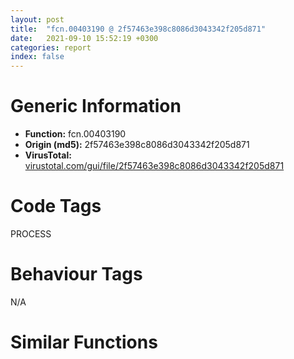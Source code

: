 ```yaml
---
layout: post
title:  "fcn.00403190 @ 2f57463e398c8086d3043342f205d871"
date:   2021-09-10 15:52:19 +0300
categories: report
index: false
---
```


# Generic Information
- **Function:** fcn.00403190
- **Origin (md5):** 2f57463e398c8086d3043342f205d871
- **VirusTotal:** [virustotal.com/gui/file/2f57463e398c8086d3043342f205d871][virustotal_ref]

# Code Tags
<span class="tag" id="PROCESS">PROCESS</span>


# Behaviour Tags
<span class="bhv-tag" id="na">N/A</span>

# Similar Functions
<script type="text/javascript" src="https://www.gstatic.com/charts/loader.js"></script>
<script type="text/javascript">

    google.charts.load('current', {'packages':['corechart']});
    google.charts.setOnLoadCallback(drawChart);

    function drawChart() {
    var data = new google.visualization.DataTable();
        data.addColumn('number', 'X');
        data.addColumn('number', 'Y');
        data.addColumn({type: 'string', role: 'tooltip', 'p': {'html': true}});
        data.addColumn({'type': 'string', 'role': 'style'});
        
        data.addRows([
    [84.3424072265625, -5.019949436187744, '<b><a href="/report/fcn.00403190@2f57463e398c8086d3043342f205d871">fcn.00403190</a><br>@2f57463e398c8086d3043342f205d871</b><br>push ebp<br>mov ebp, esp<br>sub esp, 0x40<br>call dword[sym.imp.KERNEL32.dll_GetCurrentProcess]<br>mov dword[ebp-0xc], eax<br>lea eax, [ebp-0x28]<br>push eax<br>lea ecx, [ebp-0x30]<br>push ecx<br>lea edx, [ebp-0x38]<br>push edx<br>lea eax, [ebp-0x18]<br>push eax<br>mov ecx, dword[ebp-0xc]<br>push ecx<br>call dword[sym.imp.KERNEL32.dll_GetProcessTimes]<br>test eax, eax<br>je 0x4031c6<br>mov dword[ebp-0x10], 1<br>jmp 0x4031cd<br>mov dword[ebp-0x10], 0<br>movsd xmm0, qword[0x493a80]<br>movsd qword[ebp-0x40], xmm0<br>mov edx, dword[ebp-0x14]<br>mov dword[ebp-4], edx<br>cvtsi2sd xmm0, dword[ebp-4]<br>mov eax, dword[ebp-4]<br>shr eax, 0x1f<br>addsd xmm0, qword[eax*8+0x493ab0]<br>mulsd xmm0, qword[0x493a98]<br>mov ecx, dword[ebp-0x18]<br>mov dword[ebp-8], ecx<br>cvtsi2sd xmm1, dword[ebp-8]<br>mov edx, dword[ebp-8]<br>shr edx, 0x1f<br>addsd xmm1, qword[edx*8+0x493ab0]<br>mulsd xmm1, qword[0x493a80]<br>addsd xmm0, xmm1<br>movsd qword[ebp-0x20], xmm0<br>fld qword[ebp-0x20]<br>mov esp, ebp<br>pop ebp<br>ret <br><eoc> ', 'point { fill-color: #e0440e; }'],
[27.999980926513672, -32.470245361328125, '<b><a href="/report/fcn.00403190@125511dc58d9fe5b15e0562013727778">fcn.00403190</a><br>@125511dc58d9fe5b15e0562013727778</b><br>push ebp<br>mov ebp, esp<br>sub esp, 0x40<br>call dword[sym.imp.KERNEL32.dll_GetCurrentProcess]<br>mov dword[ebp-0xc], eax<br>lea eax, [ebp-0x28]<br>push eax<br>lea ecx, [ebp-0x30]<br>push ecx<br>lea edx, [ebp-0x38]<br>push edx<br>lea eax, [ebp-0x18]<br>push eax<br>mov ecx, dword[ebp-0xc]<br>push ecx<br>call dword[sym.imp.KERNEL32.dll_GetProcessTimes]<br>test eax, eax<br>je 0x4031c6<br>mov dword[ebp-0x10], 1<br>jmp 0x4031cd<br>mov dword[ebp-0x10], 0<br>movsd xmm0, qword[0x493a80]<br>movsd qword[ebp-0x40], xmm0<br>mov edx, dword[ebp-0x14]<br>mov dword[ebp-4], edx<br>cvtsi2sd xmm0, dword[ebp-4]<br>mov eax, dword[ebp-4]<br>shr eax, 0x1f<br>addsd xmm0, qword[eax*8+0x493ab0]<br>mulsd xmm0, qword[0x493a98]<br>mov ecx, dword[ebp-0x18]<br>mov dword[ebp-8], ecx<br>cvtsi2sd xmm1, dword[ebp-8]<br>mov edx, dword[ebp-8]<br>shr edx, 0x1f<br>addsd xmm1, qword[edx*8+0x493ab0]<br>mulsd xmm1, qword[0x493a80]<br>addsd xmm0, xmm1<br>movsd qword[ebp-0x20], xmm0<br>fld qword[ebp-0x20]<br>mov esp, ebp<br>pop ebp<br>ret <br><eoc> ', 'null'],
[-14.591165542602539, 7.1707916259765625, '<b><a href="/report/fcn.00404390@2fcce874fb2a3a396274d2df89c397e3">fcn.00404390</a><br>@2fcce874fb2a3a396274d2df89c397e3</b><br>push ebp<br>mov ebp, esp<br>sub esp, 0x40<br>call dword[sym.imp.KERNEL32.dll_GetCurrentProcess]<br>mov dword[ebp-0xc], eax<br>lea eax, [ebp-0x28]<br>push eax<br>lea ecx, [ebp-0x30]<br>push ecx<br>lea edx, [ebp-0x38]<br>push edx<br>lea eax, [ebp-0x18]<br>push eax<br>mov ecx, dword[ebp-0xc]<br>push ecx<br>call dword[sym.imp.KERNEL32.dll_GetProcessTimes]<br>test eax, eax<br>je 0x4043c6<br>mov dword[ebp-0x10], 1<br>jmp 0x4043cd<br>mov dword[ebp-0x10], 0<br>movsd xmm0, qword[0x4a4e80]<br>movsd qword[ebp-0x40], xmm0<br>mov edx, dword[ebp-0x14]<br>mov dword[ebp-4], edx<br>cvtsi2sd xmm0, dword[ebp-4]<br>mov eax, dword[ebp-4]<br>shr eax, 0x1f<br>addsd xmm0, qword[eax*8+0x4a4f70]<br>mulsd xmm0, qword[0x4a4f40]<br>mov ecx, dword[ebp-0x18]<br>mov dword[ebp-8], ecx<br>cvtsi2sd xmm1, dword[ebp-8]<br>mov edx, dword[ebp-8]<br>shr edx, 0x1f<br>addsd xmm1, qword[edx*8+0x4a4f70]<br>mulsd xmm1, qword[0x4a4e80]<br>addsd xmm0, xmm1<br>movsd qword[ebp-0x20], xmm0<br>fld qword[ebp-0x20]<br>mov esp, ebp<br>pop ebp<br>ret <br><eoc> ', 'null'],
[71.73041534423828, 29.96835708618164, '<b><a href="/report/fcn.00403190@394c28c779b535ac47055481e5ab2427">fcn.00403190</a><br>@394c28c779b535ac47055481e5ab2427</b><br>push ebp<br>mov ebp, esp<br>sub esp, 0x40<br>call dword[sym.imp.KERNEL32.dll_GetCurrentProcess]<br>mov dword[ebp-0xc], eax<br>lea eax, [ebp-0x28]<br>push eax<br>lea ecx, [ebp-0x30]<br>push ecx<br>lea edx, [ebp-0x38]<br>push edx<br>lea eax, [ebp-0x18]<br>push eax<br>mov ecx, dword[ebp-0xc]<br>push ecx<br>call dword[sym.imp.KERNEL32.dll_GetProcessTimes]<br>test eax, eax<br>je 0x4031c6<br>mov dword[ebp-0x10], 1<br>jmp 0x4031cd<br>mov dword[ebp-0x10], 0<br>movsd xmm0, qword[0x493a80]<br>movsd qword[ebp-0x40], xmm0<br>mov edx, dword[ebp-0x14]<br>mov dword[ebp-4], edx<br>cvtsi2sd xmm0, dword[ebp-4]<br>mov eax, dword[ebp-4]<br>shr eax, 0x1f<br>addsd xmm0, qword[eax*8+0x493ab0]<br>mulsd xmm0, qword[0x493a98]<br>mov ecx, dword[ebp-0x18]<br>mov dword[ebp-8], ecx<br>cvtsi2sd xmm1, dword[ebp-8]<br>mov edx, dword[ebp-8]<br>shr edx, 0x1f<br>addsd xmm1, qword[edx*8+0x493ab0]<br>mulsd xmm1, qword[0x493a80]<br>addsd xmm0, xmm1<br>movsd qword[ebp-0x20], xmm0<br>fld qword[ebp-0x20]<br>mov esp, ebp<br>pop ebp<br>ret <br><eoc> ', 'null'],
[-105.59968566894531, 90.5763168334961, '<b><a href="/report/fcn.004e6570@279a61b1e76da49531f1f16fd1102a2d">fcn.004e6570</a><br>@279a61b1e76da49531f1f16fd1102a2d</b><br>push ebp<br>mov ebp, esp<br>sub esp, 0x24<br>mov eax, dword[0x53ebd0]<br>xor eax, ebp<br>mov dword[ebp-0x10], eax<br>push str.SetUnhandledExceptionFilter<br>push str.kernel32.dll<br>call dword[sym.imp.KERNEL32.dll_LoadLibraryW]<br>push eax<br>call dword[sym.imp.KERNEL32.dll_GetProcAddress]<br>mov dword[ebp-4], eax<br>cmp dword[ebp-4], 0<br>je 0x4e6653<br>mov dword[ebp-8], 0<br>mov eax, dword[ebp-8]<br>mov byte[ebp+eax-0x20], 0x33<br>mov ecx, dword[ebp-8]<br>add ecx, 1<br>mov dword[ebp-8], ecx<br>mov edx, dword[ebp-8]<br>mov byte[ebp+edx-0x20], 0xc0<br>mov eax, dword[ebp-8]<br>add eax, 1<br>mov dword[ebp-8], eax<br>mov ecx, dword[ebp-8]<br>mov byte[ebp+ecx-0x20], 0xc2<br>mov edx, dword[ebp-8]<br>add edx, 1<br>mov dword[ebp-8], edx<br>mov eax, dword[ebp-8]<br>mov byte[ebp+eax-0x20], 4<br>mov ecx, dword[ebp-8]<br>add ecx, 1<br>mov dword[ebp-8], ecx<br>mov edx, dword[ebp-8]<br>mov byte[ebp+edx-0x20], 0<br>mov eax, dword[ebp-8]<br>add eax, 1<br>mov dword[ebp-8], eax<br>mov dword[ebp-0xc], 0<br>mov dword[ebp-0x24], 0<br>lea ecx, [ebp-0xc]<br>push ecx<br>push 4<br>mov edx, dword[ebp-8]<br>push edx<br>mov eax, dword[ebp-4]<br>push eax<br>call dword[sym.imp.KERNEL32.dll_VirtualProtect]<br>push 0<br>mov ecx, dword[ebp-8]<br>push ecx<br>lea edx, [ebp-0x20]<br>push edx<br>mov eax, dword[ebp-4]<br>push eax<br>call dword[sym.imp.KERNEL32.dll_GetCurrentProcess]<br>push eax<br>call dword[sym.imp.KERNEL32.dll_WriteProcessMemory]<br>lea ecx, [ebp-0x24]<br>push ecx<br>mov edx, dword[ebp-0xc]<br>push edx<br>mov eax, dword[ebp-8]<br>push eax<br>mov ecx, dword[ebp-4]<br>push ecx<br>call dword[sym.imp.KERNEL32.dll_VirtualProtect]<br>mov ecx, dword[ebp-0x10]<br>xor ecx, ebp<br>call fcn.00490ace<br>mov esp, ebp<br>pop ebp<br>ret <br><eoc> ', 'null'],
[16.938232421875, -3.0056967735290527, '<b><a href="/report/fcn.00402b40@adc325bca51b67a67785e7e986af8b4d">fcn.00402b40</a><br>@adc325bca51b67a67785e7e986af8b4d</b><br>push ebp<br>mov ebp, esp<br>sub esp, 0x40<br>call dword[sym.imp.KERNEL32.dll_GetCurrentProcess]<br>mov dword[ebp-0xc], eax<br>lea eax, [ebp-0x28]<br>push eax<br>lea ecx, [ebp-0x30]<br>push ecx<br>lea edx, [ebp-0x38]<br>push edx<br>lea eax, [ebp-0x18]<br>push eax<br>mov ecx, dword[ebp-0xc]<br>push ecx<br>call dword[sym.imp.KERNEL32.dll_GetProcessTimes]<br>test eax, eax<br>je 0x402b76<br>mov dword[ebp-0x10], 1<br>jmp 0x402b7d<br>mov dword[ebp-0x10], 0<br>movsd xmm0, qword[0x443f28]<br>movsd qword[ebp-0x40], xmm0<br>mov edx, dword[ebp-0x14]<br>mov dword[ebp-4], edx<br>cvtsi2sd xmm0, dword[ebp-4]<br>mov eax, dword[ebp-4]<br>shr eax, 0x1f<br>addsd xmm0, qword[eax*8+0x443f40]<br>mulsd xmm0, qword[0x443f30]<br>mov ecx, dword[ebp-0x18]<br>mov dword[ebp-8], ecx<br>cvtsi2sd xmm1, dword[ebp-8]<br>mov edx, dword[ebp-8]<br>shr edx, 0x1f<br>addsd xmm1, qword[edx*8+0x443f40]<br>mulsd xmm1, qword[0x443f28]<br>addsd xmm0, xmm1<br>movsd qword[ebp-0x20], xmm0<br>fld qword[ebp-0x20]<br>mov esp, ebp<br>pop ebp<br>ret <br><eoc> ', 'null'],
[84.28614807128906, -97.03174591064453, '<b><a href="/report/fcn.004459e0@279a61b1e76da49531f1f16fd1102a2d">fcn.004459e0</a><br>@279a61b1e76da49531f1f16fd1102a2d</b><br>push ebp<br>mov ebp, esp<br>push ecx<br>mov dword[ebp-4], ecx<br>mov eax, dword[ebp-4]<br>mov dword[eax], 0x42444c7<br>mov ecx, dword[ebp-4]<br>mov edx, dword[ebp+0xc]<br>mov dword[ecx+4], edx<br>mov eax, dword[ebp-4]<br>mov byte[eax+8], 0xe9<br>mov ecx, dword[ebp-4]<br>add ecx, 0xd<br>mov edx, dword[ebp+8]<br>sub edx, ecx<br>mov eax, dword[ebp-4]<br>mov dword[eax+9], edx<br>push 0xd<br>mov ecx, dword[ebp-4]<br>push ecx<br>call dword[sym.imp.KERNEL32.dll_GetCurrentProcess]<br>push eax<br>call dword[sym.imp.KERNEL32.dll_FlushInstructionCache]<br>mov eax, 1<br>mov esp, ebp<br>pop ebp<br>ret 8<br><eoc> ', 'null'],
[-34.69477081298828, -17.08236312866211, '<b><a href="/report/fcn.00403190@6f3954a480bef11309decb3759df55ad">fcn.00403190</a><br>@6f3954a480bef11309decb3759df55ad</b><br>push ebp<br>mov ebp, esp<br>sub esp, 0x40<br>call dword[sym.imp.KERNEL32.dll_GetCurrentProcess]<br>mov dword[ebp-0xc], eax<br>lea eax, [ebp-0x28]<br>push eax<br>lea ecx, [ebp-0x30]<br>push ecx<br>lea edx, [ebp-0x38]<br>push edx<br>lea eax, [ebp-0x18]<br>push eax<br>mov ecx, dword[ebp-0xc]<br>push ecx<br>call dword[sym.imp.KERNEL32.dll_GetProcessTimes]<br>test eax, eax<br>je 0x4031c6<br>mov dword[ebp-0x10], 1<br>jmp 0x4031cd<br>mov dword[ebp-0x10], 0<br>movsd xmm0, qword[0x493a80]<br>movsd qword[ebp-0x40], xmm0<br>mov edx, dword[ebp-0x14]<br>mov dword[ebp-4], edx<br>cvtsi2sd xmm0, dword[ebp-4]<br>mov eax, dword[ebp-4]<br>shr eax, 0x1f<br>addsd xmm0, qword[eax*8+0x493ab0]<br>mulsd xmm0, qword[0x493a98]<br>mov ecx, dword[ebp-0x18]<br>mov dword[ebp-8], ecx<br>cvtsi2sd xmm1, dword[ebp-8]<br>mov edx, dword[ebp-8]<br>shr edx, 0x1f<br>addsd xmm1, qword[edx*8+0x493ab0]<br>mulsd xmm1, qword[0x493a80]<br>addsd xmm0, xmm1<br>movsd qword[ebp-0x20], xmm0<br>fld qword[ebp-0x20]<br>mov esp, ebp<br>pop ebp<br>ret <br><eoc> ', 'null'],
[-25.382776260375977, 42.638458251953125, '<b><a href="/report/fcn.00403190@da55f6ad71c51a7bfc62709434cb3d45">fcn.00403190</a><br>@da55f6ad71c51a7bfc62709434cb3d45</b><br>push ebp<br>mov ebp, esp<br>sub esp, 0x40<br>call dword[sym.imp.KERNEL32.dll_GetCurrentProcess]<br>mov dword[ebp-0xc], eax<br>lea eax, [ebp-0x28]<br>push eax<br>lea ecx, [ebp-0x30]<br>push ecx<br>lea edx, [ebp-0x38]<br>push edx<br>lea eax, [ebp-0x18]<br>push eax<br>mov ecx, dword[ebp-0xc]<br>push ecx<br>call dword[sym.imp.KERNEL32.dll_GetProcessTimes]<br>test eax, eax<br>je 0x4031c6<br>mov dword[ebp-0x10], 1<br>jmp 0x4031cd<br>mov dword[ebp-0x10], 0<br>movsd xmm0, qword[0x493a80]<br>movsd qword[ebp-0x40], xmm0<br>mov edx, dword[ebp-0x14]<br>mov dword[ebp-4], edx<br>cvtsi2sd xmm0, dword[ebp-4]<br>mov eax, dword[ebp-4]<br>shr eax, 0x1f<br>addsd xmm0, qword[eax*8+0x493ab0]<br>mulsd xmm0, qword[0x493a98]<br>mov ecx, dword[ebp-0x18]<br>mov dword[ebp-8], ecx<br>cvtsi2sd xmm1, dword[ebp-8]<br>mov edx, dword[ebp-8]<br>shr edx, 0x1f<br>addsd xmm1, qword[edx*8+0x493ab0]<br>mulsd xmm1, qword[0x493a80]<br>addsd xmm0, xmm1<br>movsd qword[ebp-0x20], xmm0<br>fld qword[ebp-0x20]<br>mov esp, ebp<br>pop ebp<br>ret <br><eoc> ', 'null'],
[-43.674644470214844, -77.16786193847656, '<b><a href="/report/fcn.00403190@2a380710d2016aed75cfad6eacab1d1a">fcn.00403190</a><br>@2a380710d2016aed75cfad6eacab1d1a</b><br>push ebp<br>mov ebp, esp<br>sub esp, 0x40<br>call dword[sym.imp.KERNEL32.dll_GetCurrentProcess]<br>mov dword[ebp-0xc], eax<br>lea eax, [ebp-0x28]<br>push eax<br>lea ecx, [ebp-0x30]<br>push ecx<br>lea edx, [ebp-0x38]<br>push edx<br>lea eax, [ebp-0x18]<br>push eax<br>mov ecx, dword[ebp-0xc]<br>push ecx<br>call dword[sym.imp.KERNEL32.dll_GetProcessTimes]<br>test eax, eax<br>je 0x4031c6<br>mov dword[ebp-0x10], 1<br>jmp 0x4031cd<br>mov dword[ebp-0x10], 0<br>movsd xmm0, qword[0x493a80]<br>movsd qword[ebp-0x40], xmm0<br>mov edx, dword[ebp-0x14]<br>mov dword[ebp-4], edx<br>cvtsi2sd xmm0, dword[ebp-4]<br>mov eax, dword[ebp-4]<br>shr eax, 0x1f<br>addsd xmm0, qword[eax*8+0x493ab0]<br>mulsd xmm0, qword[0x493a98]<br>mov ecx, dword[ebp-0x18]<br>mov dword[ebp-8], ecx<br>cvtsi2sd xmm1, dword[ebp-8]<br>mov edx, dword[ebp-8]<br>shr edx, 0x1f<br>addsd xmm1, qword[edx*8+0x493ab0]<br>mulsd xmm1, qword[0x493a80]<br>addsd xmm0, xmm1<br>movsd qword[ebp-0x20], xmm0<br>fld qword[ebp-0x20]<br>mov esp, ebp<br>pop ebp<br>ret <br><eoc> ', 'null'],
[46.33513641357422, -59.25176239013672, '<b><a href="/report/fcn.00403190@ce2d7db52a4e79f76ce765b07f5eead2">fcn.00403190</a><br>@ce2d7db52a4e79f76ce765b07f5eead2</b><br>push ebp<br>mov ebp, esp<br>sub esp, 0x40<br>call dword[sym.imp.KERNEL32.dll_GetCurrentProcess]<br>mov dword[ebp-0xc], eax<br>lea eax, [ebp-0x28]<br>push eax<br>lea ecx, [ebp-0x30]<br>push ecx<br>lea edx, [ebp-0x38]<br>push edx<br>lea eax, [ebp-0x18]<br>push eax<br>mov ecx, dword[ebp-0xc]<br>push ecx<br>call dword[sym.imp.KERNEL32.dll_GetProcessTimes]<br>test eax, eax<br>je 0x4031c6<br>mov dword[ebp-0x10], 1<br>jmp 0x4031cd<br>mov dword[ebp-0x10], 0<br>movsd xmm0, qword[0x493a80]<br>movsd qword[ebp-0x40], xmm0<br>mov edx, dword[ebp-0x14]<br>mov dword[ebp-4], edx<br>cvtsi2sd xmm0, dword[ebp-4]<br>mov eax, dword[ebp-4]<br>shr eax, 0x1f<br>addsd xmm0, qword[eax*8+0x493ab0]<br>mulsd xmm0, qword[0x493a98]<br>mov ecx, dword[ebp-0x18]<br>mov dword[ebp-8], ecx<br>cvtsi2sd xmm1, dword[ebp-8]<br>mov edx, dword[ebp-8]<br>shr edx, 0x1f<br>addsd xmm1, qword[edx*8+0x493ab0]<br>mulsd xmm1, qword[0x493a80]<br>addsd xmm0, xmm1<br>movsd qword[ebp-0x20], xmm0<br>fld qword[ebp-0x20]<br>mov esp, ebp<br>pop ebp<br>ret <br><eoc> ', 'null'],
[9.027579307556152, 28.3505916595459, '<b><a href="/report/fcn.00402b40@835812ed365516de32516b9bf14b0450">fcn.00402b40</a><br>@835812ed365516de32516b9bf14b0450</b><br>push ebp<br>mov ebp, esp<br>sub esp, 0x40<br>call dword[sym.imp.KERNEL32.dll_GetCurrentProcess]<br>mov dword[ebp-0xc], eax<br>lea eax, [ebp-0x28]<br>push eax<br>lea ecx, [ebp-0x30]<br>push ecx<br>lea edx, [ebp-0x38]<br>push edx<br>lea eax, [ebp-0x18]<br>push eax<br>mov ecx, dword[ebp-0xc]<br>push ecx<br>call dword[sym.imp.KERNEL32.dll_GetProcessTimes]<br>test eax, eax<br>je 0x402b76<br>mov dword[ebp-0x10], 1<br>jmp 0x402b7d<br>mov dword[ebp-0x10], 0<br>movsd xmm0, qword[0x443f28]<br>movsd qword[ebp-0x40], xmm0<br>mov edx, dword[ebp-0x14]<br>mov dword[ebp-4], edx<br>cvtsi2sd xmm0, dword[ebp-4]<br>mov eax, dword[ebp-4]<br>shr eax, 0x1f<br>addsd xmm0, qword[eax*8+0x443f40]<br>mulsd xmm0, qword[0x443f30]<br>mov ecx, dword[ebp-0x18]<br>mov dword[ebp-8], ecx<br>cvtsi2sd xmm1, dword[ebp-8]<br>mov edx, dword[ebp-8]<br>shr edx, 0x1f<br>addsd xmm1, qword[edx*8+0x443f40]<br>mulsd xmm1, qword[0x443f28]<br>addsd xmm0, xmm1<br>movsd qword[ebp-0x20], xmm0<br>fld qword[ebp-0x20]<br>mov esp, ebp<br>pop ebp<br>ret <br><eoc> ', 'null'],
[9.485221862792969, -57.08735656738281, '<b><a href="/report/fcn.00403190@83f49824bfe7c3c24f4b74a2ba6ab65b">fcn.00403190</a><br>@83f49824bfe7c3c24f4b74a2ba6ab65b</b><br>push ebp<br>mov ebp, esp<br>sub esp, 0x40<br>call dword[sym.imp.KERNEL32.dll_GetCurrentProcess]<br>mov dword[ebp-0xc], eax<br>lea eax, [ebp-0x28]<br>push eax<br>lea ecx, [ebp-0x30]<br>push ecx<br>lea edx, [ebp-0x38]<br>push edx<br>lea eax, [ebp-0x18]<br>push eax<br>mov ecx, dword[ebp-0xc]<br>push ecx<br>call dword[sym.imp.KERNEL32.dll_GetProcessTimes]<br>test eax, eax<br>je 0x4031c6<br>mov dword[ebp-0x10], 1<br>jmp 0x4031cd<br>mov dword[ebp-0x10], 0<br>movsd xmm0, qword[0x493a80]<br>movsd qword[ebp-0x40], xmm0<br>mov edx, dword[ebp-0x14]<br>mov dword[ebp-4], edx<br>cvtsi2sd xmm0, dword[ebp-4]<br>mov eax, dword[ebp-4]<br>shr eax, 0x1f<br>addsd xmm0, qword[eax*8+0x493ab0]<br>mulsd xmm0, qword[0x493a98]<br>mov ecx, dword[ebp-0x18]<br>mov dword[ebp-8], ecx<br>cvtsi2sd xmm1, dword[ebp-8]<br>mov edx, dword[ebp-8]<br>shr edx, 0x1f<br>addsd xmm1, qword[edx*8+0x493ab0]<br>mulsd xmm1, qword[0x493a80]<br>addsd xmm0, xmm1<br>movsd qword[ebp-0x20], xmm0<br>fld qword[ebp-0x20]<br>mov esp, ebp<br>pop ebp<br>ret <br><eoc> ', 'null'],
[-70.24449157714844, -8.963264465332031, '<b><a href="/report/fcn.00402b40@ed513abc569bc29389208199ec389a34">fcn.00402b40</a><br>@ed513abc569bc29389208199ec389a34</b><br>push ebp<br>mov ebp, esp<br>sub esp, 0x40<br>call dword[sym.imp.KERNEL32.dll_GetCurrentProcess]<br>mov dword[ebp-0xc], eax<br>lea eax, [ebp-0x28]<br>push eax<br>lea ecx, [ebp-0x30]<br>push ecx<br>lea edx, [ebp-0x38]<br>push edx<br>lea eax, [ebp-0x18]<br>push eax<br>mov ecx, dword[ebp-0xc]<br>push ecx<br>call dword[sym.imp.KERNEL32.dll_GetProcessTimes]<br>test eax, eax<br>je 0x402b76<br>mov dword[ebp-0x10], 1<br>jmp 0x402b7d<br>mov dword[ebp-0x10], 0<br>movsd xmm0, qword[0x443f28]<br>movsd qword[ebp-0x40], xmm0<br>mov edx, dword[ebp-0x14]<br>mov dword[ebp-4], edx<br>cvtsi2sd xmm0, dword[ebp-4]<br>mov eax, dword[ebp-4]<br>shr eax, 0x1f<br>addsd xmm0, qword[eax*8+0x443f40]<br>mulsd xmm0, qword[0x443f30]<br>mov ecx, dword[ebp-0x18]<br>mov dword[ebp-8], ecx<br>cvtsi2sd xmm1, dword[ebp-8]<br>mov edx, dword[ebp-8]<br>shr edx, 0x1f<br>addsd xmm1, qword[edx*8+0x443f40]<br>mulsd xmm1, qword[0x443f28]<br>addsd xmm0, xmm1<br>movsd qword[ebp-0x20], xmm0<br>fld qword[ebp-0x20]<br>mov esp, ebp<br>pop ebp<br>ret <br><eoc> ', 'null'],
[-3.4206924438476562, -24.82583999633789, '<b><a href="/report/fcn.00402b40@368dd66411b8b6ce2bcd15b0e14af5c0">fcn.00402b40</a><br>@368dd66411b8b6ce2bcd15b0e14af5c0</b><br>push ebp<br>mov ebp, esp<br>sub esp, 0x40<br>call dword[sym.imp.KERNEL32.dll_GetCurrentProcess]<br>mov dword[ebp-0xc], eax<br>lea eax, [ebp-0x28]<br>push eax<br>lea ecx, [ebp-0x30]<br>push ecx<br>lea edx, [ebp-0x38]<br>push edx<br>lea eax, [ebp-0x18]<br>push eax<br>mov ecx, dword[ebp-0xc]<br>push ecx<br>call dword[sym.imp.KERNEL32.dll_GetProcessTimes]<br>test eax, eax<br>je 0x402b76<br>mov dword[ebp-0x10], 1<br>jmp 0x402b7d<br>mov dword[ebp-0x10], 0<br>movsd xmm0, qword[0x443f28]<br>movsd qword[ebp-0x40], xmm0<br>mov edx, dword[ebp-0x14]<br>mov dword[ebp-4], edx<br>cvtsi2sd xmm0, dword[ebp-4]<br>mov eax, dword[ebp-4]<br>shr eax, 0x1f<br>addsd xmm0, qword[eax*8+0x443f40]<br>mulsd xmm0, qword[0x443f30]<br>mov ecx, dword[ebp-0x18]<br>mov dword[ebp-8], ecx<br>cvtsi2sd xmm1, dword[ebp-8]<br>mov edx, dword[ebp-8]<br>shr edx, 0x1f<br>addsd xmm1, qword[edx*8+0x443f40]<br>mulsd xmm1, qword[0x443f28]<br>addsd xmm0, xmm1<br>movsd qword[ebp-0x20], xmm0<br>fld qword[ebp-0x20]<br>mov esp, ebp<br>pop ebp<br>ret <br><eoc> ', 'null'],
[74.69747924804688, -41.132102966308594, '<b><a href="/report/fcn.00403190@cd64783198de5872d050db281b6d529b">fcn.00403190</a><br>@cd64783198de5872d050db281b6d529b</b><br>push ebp<br>mov ebp, esp<br>sub esp, 0x40<br>call dword[sym.imp.KERNEL32.dll_GetCurrentProcess]<br>mov dword[ebp-0xc], eax<br>lea eax, [ebp-0x28]<br>push eax<br>lea ecx, [ebp-0x30]<br>push ecx<br>lea edx, [ebp-0x38]<br>push edx<br>lea eax, [ebp-0x18]<br>push eax<br>mov ecx, dword[ebp-0xc]<br>push ecx<br>call dword[sym.imp.KERNEL32.dll_GetProcessTimes]<br>test eax, eax<br>je 0x4031c6<br>mov dword[ebp-0x10], 1<br>jmp 0x4031cd<br>mov dword[ebp-0x10], 0<br>movsd xmm0, qword[0x493a80]<br>movsd qword[ebp-0x40], xmm0<br>mov edx, dword[ebp-0x14]<br>mov dword[ebp-4], edx<br>cvtsi2sd xmm0, dword[ebp-4]<br>mov eax, dword[ebp-4]<br>shr eax, 0x1f<br>addsd xmm0, qword[eax*8+0x493ab0]<br>mulsd xmm0, qword[0x493a98]<br>mov ecx, dword[ebp-0x18]<br>mov dword[ebp-8], ecx<br>cvtsi2sd xmm1, dword[ebp-8]<br>mov edx, dword[ebp-8]<br>shr edx, 0x1f<br>addsd xmm1, qword[edx*8+0x493ab0]<br>mulsd xmm1, qword[0x493a80]<br>addsd xmm0, xmm1<br>movsd qword[ebp-0x20], xmm0<br>fld qword[ebp-0x20]<br>mov esp, ebp<br>pop ebp<br>ret <br><eoc> ', 'null'],
[-22.40972328186035, -49.30744552612305, '<b><a href="/report/fcn.00402b40@d701bfe1b2c669cec1fe384fdc108bfb">fcn.00402b40</a><br>@d701bfe1b2c669cec1fe384fdc108bfb</b><br>push ebp<br>mov ebp, esp<br>sub esp, 0x40<br>call dword[sym.imp.KERNEL32.dll_GetCurrentProcess]<br>mov dword[ebp-0xc], eax<br>lea eax, [ebp-0x28]<br>push eax<br>lea ecx, [ebp-0x30]<br>push ecx<br>lea edx, [ebp-0x38]<br>push edx<br>lea eax, [ebp-0x18]<br>push eax<br>mov ecx, dword[ebp-0xc]<br>push ecx<br>call dword[sym.imp.KERNEL32.dll_GetProcessTimes]<br>test eax, eax<br>je 0x402b76<br>mov dword[ebp-0x10], 1<br>jmp 0x402b7d<br>mov dword[ebp-0x10], 0<br>movsd xmm0, qword[0x443f28]<br>movsd qword[ebp-0x40], xmm0<br>mov edx, dword[ebp-0x14]<br>mov dword[ebp-4], edx<br>cvtsi2sd xmm0, dword[ebp-4]<br>mov eax, dword[ebp-4]<br>shr eax, 0x1f<br>addsd xmm0, qword[eax*8+0x443f40]<br>mulsd xmm0, qword[0x443f30]<br>mov ecx, dword[ebp-0x18]<br>mov dword[ebp-8], ecx<br>cvtsi2sd xmm1, dword[ebp-8]<br>mov edx, dword[ebp-8]<br>shr edx, 0x1f<br>addsd xmm1, qword[edx*8+0x443f40]<br>mulsd xmm1, qword[0x443f28]<br>addsd xmm0, xmm1<br>movsd qword[ebp-0x20], xmm0<br>fld qword[ebp-0x20]<br>mov esp, ebp<br>pop ebp<br>ret <br><eoc> ', 'null'],
[51.2954216003418, -13.388607025146484, '<b><a href="/report/fcn.00403190@47d4e089bbf62dab1a8f678bd32b173c">fcn.00403190</a><br>@47d4e089bbf62dab1a8f678bd32b173c</b><br>push ebp<br>mov ebp, esp<br>sub esp, 0x40<br>call dword[sym.imp.KERNEL32.dll_GetCurrentProcess]<br>mov dword[ebp-0xc], eax<br>lea eax, [ebp-0x28]<br>push eax<br>lea ecx, [ebp-0x30]<br>push ecx<br>lea edx, [ebp-0x38]<br>push edx<br>lea eax, [ebp-0x18]<br>push eax<br>mov ecx, dword[ebp-0xc]<br>push ecx<br>call dword[sym.imp.KERNEL32.dll_GetProcessTimes]<br>test eax, eax<br>je 0x4031c6<br>mov dword[ebp-0x10], 1<br>jmp 0x4031cd<br>mov dword[ebp-0x10], 0<br>movsd xmm0, qword[0x493a80]<br>movsd qword[ebp-0x40], xmm0<br>mov edx, dword[ebp-0x14]<br>mov dword[ebp-4], edx<br>cvtsi2sd xmm0, dword[ebp-4]<br>mov eax, dword[ebp-4]<br>shr eax, 0x1f<br>addsd xmm0, qword[eax*8+0x493ab0]<br>mulsd xmm0, qword[0x493a98]<br>mov ecx, dword[ebp-0x18]<br>mov dword[ebp-8], ecx<br>cvtsi2sd xmm1, dword[ebp-8]<br>mov edx, dword[ebp-8]<br>shr edx, 0x1f<br>addsd xmm1, qword[edx*8+0x493ab0]<br>mulsd xmm1, qword[0x493a80]<br>addsd xmm0, xmm1<br>movsd qword[ebp-0x20], xmm0<br>fld qword[ebp-0x20]<br>mov esp, ebp<br>pop ebp<br>ret <br><eoc> ', 'null'],
[-8.465697288513184, -86.68120574951172, '<b><a href="/report/fcn.00403190@3a017db0719485179e5931e1ff048b6a">fcn.00403190</a><br>@3a017db0719485179e5931e1ff048b6a</b><br>push ebp<br>mov ebp, esp<br>sub esp, 0x40<br>call dword[sym.imp.KERNEL32.dll_GetCurrentProcess]<br>mov dword[ebp-0xc], eax<br>lea eax, [ebp-0x28]<br>push eax<br>lea ecx, [ebp-0x30]<br>push ecx<br>lea edx, [ebp-0x38]<br>push edx<br>lea eax, [ebp-0x18]<br>push eax<br>mov ecx, dword[ebp-0xc]<br>push ecx<br>call dword[sym.imp.KERNEL32.dll_GetProcessTimes]<br>test eax, eax<br>je 0x4031c6<br>mov dword[ebp-0x10], 1<br>jmp 0x4031cd<br>mov dword[ebp-0x10], 0<br>movsd xmm0, qword[0x493a80]<br>movsd qword[ebp-0x40], xmm0<br>mov edx, dword[ebp-0x14]<br>mov dword[ebp-4], edx<br>cvtsi2sd xmm0, dword[ebp-4]<br>mov eax, dword[ebp-4]<br>shr eax, 0x1f<br>addsd xmm0, qword[eax*8+0x493ab0]<br>mulsd xmm0, qword[0x493a98]<br>mov ecx, dword[ebp-0x18]<br>mov dword[ebp-8], ecx<br>cvtsi2sd xmm1, dword[ebp-8]<br>mov edx, dword[ebp-8]<br>shr edx, 0x1f<br>addsd xmm1, qword[edx*8+0x493ab0]<br>mulsd xmm1, qword[0x493a80]<br>addsd xmm0, xmm1<br>movsd qword[ebp-0x20], xmm0<br>fld qword[ebp-0x20]<br>mov esp, ebp<br>pop ebp<br>ret <br><eoc> ', 'null'],
[-48.455909729003906, 18.499067306518555, '<b><a href="/report/fcn.00402b40@5e50a67c7e8dbb50c23acbc92eb08f0e">fcn.00402b40</a><br>@5e50a67c7e8dbb50c23acbc92eb08f0e</b><br>push ebp<br>mov ebp, esp<br>sub esp, 0x40<br>call dword[sym.imp.KERNEL32.dll_GetCurrentProcess]<br>mov dword[ebp-0xc], eax<br>lea eax, [ebp-0x28]<br>push eax<br>lea ecx, [ebp-0x30]<br>push ecx<br>lea edx, [ebp-0x38]<br>push edx<br>lea eax, [ebp-0x18]<br>push eax<br>mov ecx, dword[ebp-0xc]<br>push ecx<br>call dword[sym.imp.KERNEL32.dll_GetProcessTimes]<br>test eax, eax<br>je 0x402b76<br>mov dword[ebp-0x10], 1<br>jmp 0x402b7d<br>mov dword[ebp-0x10], 0<br>movsd xmm0, qword[0x443f28]<br>movsd qword[ebp-0x40], xmm0<br>mov edx, dword[ebp-0x14]<br>mov dword[ebp-4], edx<br>cvtsi2sd xmm0, dword[ebp-4]<br>mov eax, dword[ebp-4]<br>shr eax, 0x1f<br>addsd xmm0, qword[eax*8+0x443f40]<br>mulsd xmm0, qword[0x443f30]<br>mov ecx, dword[ebp-0x18]<br>mov dword[ebp-8], ecx<br>cvtsi2sd xmm1, dword[ebp-8]<br>mov edx, dword[ebp-8]<br>shr edx, 0x1f<br>addsd xmm1, qword[edx*8+0x443f40]<br>mulsd xmm1, qword[0x443f28]<br>addsd xmm0, xmm1<br>movsd qword[ebp-0x20], xmm0<br>fld qword[ebp-0x20]<br>mov esp, ebp<br>pop ebp<br>ret <br><eoc> ', 'null'],
[28.281326293945312, -89.52527618408203, '<b><a href="/report/fcn.00403190@f47bfed80cd39ec1aff63db618c8814f">fcn.00403190</a><br>@f47bfed80cd39ec1aff63db618c8814f</b><br>push ebp<br>mov ebp, esp<br>sub esp, 0x40<br>call dword[sym.imp.KERNEL32.dll_GetCurrentProcess]<br>mov dword[ebp-0xc], eax<br>lea eax, [ebp-0x28]<br>push eax<br>lea ecx, [ebp-0x30]<br>push ecx<br>lea edx, [ebp-0x38]<br>push edx<br>lea eax, [ebp-0x18]<br>push eax<br>mov ecx, dword[ebp-0xc]<br>push ecx<br>call dword[sym.imp.KERNEL32.dll_GetProcessTimes]<br>test eax, eax<br>je 0x4031c6<br>mov dword[ebp-0x10], 1<br>jmp 0x4031cd<br>mov dword[ebp-0x10], 0<br>movsd xmm0, qword[0x493a80]<br>movsd qword[ebp-0x40], xmm0<br>mov edx, dword[ebp-0x14]<br>mov dword[ebp-4], edx<br>cvtsi2sd xmm0, dword[ebp-4]<br>mov eax, dword[ebp-4]<br>shr eax, 0x1f<br>addsd xmm0, qword[eax*8+0x493ab0]<br>mulsd xmm0, qword[0x493a98]<br>mov ecx, dword[ebp-0x18]<br>mov dword[ebp-8], ecx<br>cvtsi2sd xmm1, dword[ebp-8]<br>mov edx, dword[ebp-8]<br>shr edx, 0x1f<br>addsd xmm1, qword[edx*8+0x493ab0]<br>mulsd xmm1, qword[0x493a80]<br>addsd xmm0, xmm1<br>movsd qword[ebp-0x20], xmm0<br>fld qword[ebp-0x20]<br>mov esp, ebp<br>pop ebp<br>ret <br><eoc> ', 'null'],
[3.992125988006592, 63.2049674987793, '<b><a href="/report/fcn.00403190@985d3a961f1a2ad37039ba25bf21c0ee">fcn.00403190</a><br>@985d3a961f1a2ad37039ba25bf21c0ee</b><br>push ebp<br>mov ebp, esp<br>sub esp, 0x40<br>call dword[sym.imp.KERNEL32.dll_GetCurrentProcess]<br>mov dword[ebp-0xc], eax<br>lea eax, [ebp-0x28]<br>push eax<br>lea ecx, [ebp-0x30]<br>push ecx<br>lea edx, [ebp-0x38]<br>push edx<br>lea eax, [ebp-0x18]<br>push eax<br>mov ecx, dword[ebp-0xc]<br>push ecx<br>call dword[sym.imp.KERNEL32.dll_GetProcessTimes]<br>test eax, eax<br>je 0x4031c6<br>mov dword[ebp-0x10], 1<br>jmp 0x4031cd<br>mov dword[ebp-0x10], 0<br>movsd xmm0, qword[0x493a80]<br>movsd qword[ebp-0x40], xmm0<br>mov edx, dword[ebp-0x14]<br>mov dword[ebp-4], edx<br>cvtsi2sd xmm0, dword[ebp-4]<br>mov eax, dword[ebp-4]<br>shr eax, 0x1f<br>addsd xmm0, qword[eax*8+0x493ab0]<br>mulsd xmm0, qword[0x493a98]<br>mov ecx, dword[ebp-0x18]<br>mov dword[ebp-8], ecx<br>cvtsi2sd xmm1, dword[ebp-8]<br>mov edx, dword[ebp-8]<br>shr edx, 0x1f<br>addsd xmm1, qword[edx*8+0x493ab0]<br>mulsd xmm1, qword[0x493a80]<br>addsd xmm0, xmm1<br>movsd qword[ebp-0x20], xmm0<br>fld qword[ebp-0x20]<br>mov esp, ebp<br>pop ebp<br>ret <br><eoc> ', 'null'],
[39.77691650390625, 52.223018646240234, '<b><a href="/report/fcn.00402b40@c0371bf2f84d37acabd30e547b4cc5fa">fcn.00402b40</a><br>@c0371bf2f84d37acabd30e547b4cc5fa</b><br>push ebp<br>mov ebp, esp<br>sub esp, 0x40<br>call dword[sym.imp.KERNEL32.dll_GetCurrentProcess]<br>mov dword[ebp-0xc], eax<br>lea eax, [ebp-0x28]<br>push eax<br>lea ecx, [ebp-0x30]<br>push ecx<br>lea edx, [ebp-0x38]<br>push edx<br>lea eax, [ebp-0x18]<br>push eax<br>mov ecx, dword[ebp-0xc]<br>push ecx<br>call dword[sym.imp.KERNEL32.dll_GetProcessTimes]<br>test eax, eax<br>je 0x402b76<br>mov dword[ebp-0x10], 1<br>jmp 0x402b7d<br>mov dword[ebp-0x10], 0<br>movsd xmm0, qword[0x443f28]<br>movsd qword[ebp-0x40], xmm0<br>mov edx, dword[ebp-0x14]<br>mov dword[ebp-4], edx<br>cvtsi2sd xmm0, dword[ebp-4]<br>mov eax, dword[ebp-4]<br>shr eax, 0x1f<br>addsd xmm0, qword[eax*8+0x443f40]<br>mulsd xmm0, qword[0x443f30]<br>mov ecx, dword[ebp-0x18]<br>mov dword[ebp-8], ecx<br>cvtsi2sd xmm1, dword[ebp-8]<br>mov edx, dword[ebp-8]<br>shr edx, 0x1f<br>addsd xmm1, qword[edx*8+0x443f40]<br>mulsd xmm1, qword[0x443f28]<br>addsd xmm0, xmm1<br>movsd qword[ebp-0x20], xmm0<br>fld qword[ebp-0x20]<br>mov esp, ebp<br>pop ebp<br>ret <br><eoc> ', 'null'],
[-58.84229278564453, -43.68963623046875, '<b><a href="/report/fcn.00403190@2dd6da6129e47fd72c5b6249eef16bbb">fcn.00403190</a><br>@2dd6da6129e47fd72c5b6249eef16bbb</b><br>push ebp<br>mov ebp, esp<br>sub esp, 0x40<br>call dword[sym.imp.KERNEL32.dll_GetCurrentProcess]<br>mov dword[ebp-0xc], eax<br>lea eax, [ebp-0x28]<br>push eax<br>lea ecx, [ebp-0x30]<br>push ecx<br>lea edx, [ebp-0x38]<br>push edx<br>lea eax, [ebp-0x18]<br>push eax<br>mov ecx, dword[ebp-0xc]<br>push ecx<br>call dword[sym.imp.KERNEL32.dll_GetProcessTimes]<br>test eax, eax<br>je 0x4031c6<br>mov dword[ebp-0x10], 1<br>jmp 0x4031cd<br>mov dword[ebp-0x10], 0<br>movsd xmm0, qword[0x493a80]<br>movsd qword[ebp-0x40], xmm0<br>mov edx, dword[ebp-0x14]<br>mov dword[ebp-4], edx<br>cvtsi2sd xmm0, dword[ebp-4]<br>mov eax, dword[ebp-4]<br>shr eax, 0x1f<br>addsd xmm0, qword[eax*8+0x493ab0]<br>mulsd xmm0, qword[0x493a98]<br>mov ecx, dword[ebp-0x18]<br>mov dword[ebp-8], ecx<br>cvtsi2sd xmm1, dword[ebp-8]<br>mov edx, dword[ebp-8]<br>shr edx, 0x1f<br>addsd xmm1, qword[edx*8+0x493ab0]<br>mulsd xmm1, qword[0x493a80]<br>addsd xmm0, xmm1<br>movsd qword[ebp-0x20], xmm0<br>fld qword[ebp-0x20]<br>mov esp, ebp<br>pop ebp<br>ret <br><eoc> ', 'null'],
[-94.00731658935547, 102.20632934570312, '<b><a href="/report/fcn.00494d20@289859175c221b107317af7727d26c17">fcn.00494d20</a><br>@289859175c221b107317af7727d26c17</b><br>push ebp<br>mov ebp, esp<br>sub esp, 0x24<br>mov eax, dword[0x4cfec0]<br>xor eax, ebp<br>mov dword[ebp-0x10], eax<br>push str.SetUnhandledExceptionFilter<br>push str.kernel32.dll<br>call dword[sym.imp.KERNEL32.dll_LoadLibraryW]<br>push eax<br>call dword[sym.imp.KERNEL32.dll_GetProcAddress]<br>mov dword[ebp-4], eax<br>cmp dword[ebp-4], 0<br>je 0x494e03<br>mov dword[ebp-8], 0<br>mov eax, dword[ebp-8]<br>mov byte[ebp+eax-0x20], 0x33<br>mov ecx, dword[ebp-8]<br>add ecx, 1<br>mov dword[ebp-8], ecx<br>mov edx, dword[ebp-8]<br>mov byte[ebp+edx-0x20], 0xc0<br>mov eax, dword[ebp-8]<br>add eax, 1<br>mov dword[ebp-8], eax<br>mov ecx, dword[ebp-8]<br>mov byte[ebp+ecx-0x20], 0xc2<br>mov edx, dword[ebp-8]<br>add edx, 1<br>mov dword[ebp-8], edx<br>mov eax, dword[ebp-8]<br>mov byte[ebp+eax-0x20], 4<br>mov ecx, dword[ebp-8]<br>add ecx, 1<br>mov dword[ebp-8], ecx<br>mov edx, dword[ebp-8]<br>mov byte[ebp+edx-0x20], 0<br>mov eax, dword[ebp-8]<br>add eax, 1<br>mov dword[ebp-8], eax<br>mov dword[ebp-0xc], 0<br>mov dword[ebp-0x24], 0<br>lea ecx, [ebp-0xc]<br>push ecx<br>push 4<br>mov edx, dword[ebp-8]<br>push edx<br>mov eax, dword[ebp-4]<br>push eax<br>call dword[sym.imp.KERNEL32.dll_VirtualProtect]<br>push 0<br>mov ecx, dword[ebp-8]<br>push ecx<br>lea edx, [ebp-0x20]<br>push edx<br>mov eax, dword[ebp-4]<br>push eax<br>call dword[sym.imp.KERNEL32.dll_GetCurrentProcess]<br>push eax<br>call dword[sym.imp.KERNEL32.dll_WriteProcessMemory]<br>lea ecx, [ebp-0x24]<br>push ecx<br>mov edx, dword[ebp-0xc]<br>push edx<br>mov eax, dword[ebp-8]<br>push eax<br>mov ecx, dword[ebp-4]<br>push ecx<br>call dword[sym.imp.KERNEL32.dll_VirtualProtect]<br>mov ecx, dword[ebp-0x10]<br>xor ecx, ebp<br>call fcn.0047641d<br>mov esp, ebp<br>pop ebp<br>ret <br><eoc> ', 'null'],
[40.45723342895508, 17.032512664794922, '<b><a href="/report/fcn.00402b40@d9b85b9b67587bbf2112c62164413bd8">fcn.00402b40</a><br>@d9b85b9b67587bbf2112c62164413bd8</b><br>push ebp<br>mov ebp, esp<br>sub esp, 0x40<br>call dword[sym.imp.KERNEL32.dll_GetCurrentProcess]<br>mov dword[ebp-0xc], eax<br>lea eax, [ebp-0x28]<br>push eax<br>lea ecx, [ebp-0x30]<br>push ecx<br>lea edx, [ebp-0x38]<br>push edx<br>lea eax, [ebp-0x18]<br>push eax<br>mov ecx, dword[ebp-0xc]<br>push ecx<br>call dword[sym.imp.KERNEL32.dll_GetProcessTimes]<br>test eax, eax<br>je 0x402b76<br>mov dword[ebp-0x10], 1<br>jmp 0x402b7d<br>mov dword[ebp-0x10], 0<br>movsd xmm0, qword[0x443f28]<br>movsd qword[ebp-0x40], xmm0<br>mov edx, dword[ebp-0x14]<br>mov dword[ebp-4], edx<br>cvtsi2sd xmm0, dword[ebp-4]<br>mov eax, dword[ebp-4]<br>shr eax, 0x1f<br>addsd xmm0, qword[eax*8+0x443f40]<br>mulsd xmm0, qword[0x443f30]<br>mov ecx, dword[ebp-0x18]<br>mov dword[ebp-8], ecx<br>cvtsi2sd xmm1, dword[ebp-8]<br>mov edx, dword[ebp-8]<br>shr edx, 0x1f<br>addsd xmm1, qword[edx*8+0x443f40]<br>mulsd xmm1, qword[0x443f28]<br>addsd xmm0, xmm1<br>movsd qword[ebp-0x20], xmm0<br>fld qword[ebp-0x20]<br>mov esp, ebp<br>pop ebp<br>ret <br><eoc> ', 'null'],

        ]);

    var options = {
        title: 'Similarity Plot',
        legend: 'none',
        colors: ['#dedbd9', '#e6693e', '#ec8f6e', '#f3b49f', '#f6c7b6'],
        tooltip: {isHtml: true, trigger: 'both'},
        explorer: {
        actions: ["dragToZoom", "rightClickToReset"],
        },
        chartArea: {
        width: '80%',
        height: '80%'
        },
        width: '100%',
        height: '100%'
    };

    var chart = new google.visualization.ScatterChart(document.getElementById('chart_div'));

    chart.draw(data, options);
    }
    
</script>


<div id="chart_div" style="width: 100%px; height: 100%;"></div>

# Disassembled Code
{% highlight nasm %}

push ebp
mov ebp, esp
sub esp, 0x40
call dword[sym.imp.KERNEL32.dll_GetCurrentProcess]
mov dword[ebp-0xc], eax
lea eax, [ebp-0x28]
push eax
lea ecx, [ebp-0x30]
push ecx
lea edx, [ebp-0x38]
push edx
lea eax, [ebp-0x18]
push eax
mov ecx, dword[ebp-0xc]
push ecx
call dword[sym.imp.KERNEL32.dll_GetProcessTimes]
test eax, eax
je 0x4031c6
mov dword[ebp-0x10], 1
jmp 0x4031cd
mov dword[ebp-0x10], 0
movsd xmm0, qword[0x493a80]
movsd qword[ebp-0x40], xmm0
mov edx, dword[ebp-0x14]
mov dword[ebp-4], edx
cvtsi2sd xmm0, dword[ebp-4]
mov eax, dword[ebp-4]
shr eax, 0x1f
addsd xmm0, qword[eax*8+0x493ab0]
mulsd xmm0, qword[0x493a98]
mov ecx, dword[ebp-0x18]
mov dword[ebp-8], ecx
cvtsi2sd xmm1, dword[ebp-8]
mov edx, dword[ebp-8]
shr edx, 0x1f
addsd xmm1, qword[edx*8+0x493ab0]
mulsd xmm1, qword[0x493a80]
addsd xmm0, xmm1
movsd qword[ebp-0x20], xmm0
fld qword[ebp-0x20]
mov esp, ebp
pop ebp
ret

{% endhighlight %}

[virustotal_ref]: https://www.virustotal.com/gui/file/2f57463e398c8086d3043342f205d871